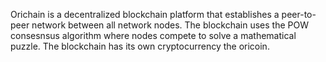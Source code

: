 Orichain is a decentralized blockchain platform that establishes a peer-to-peer network between all network nodes. The blockchain uses the POW consesnsus algorithm where nodes compete to solve a mathematical puzzle. The blockchain has its own cryptocurrency the oricoin. 
